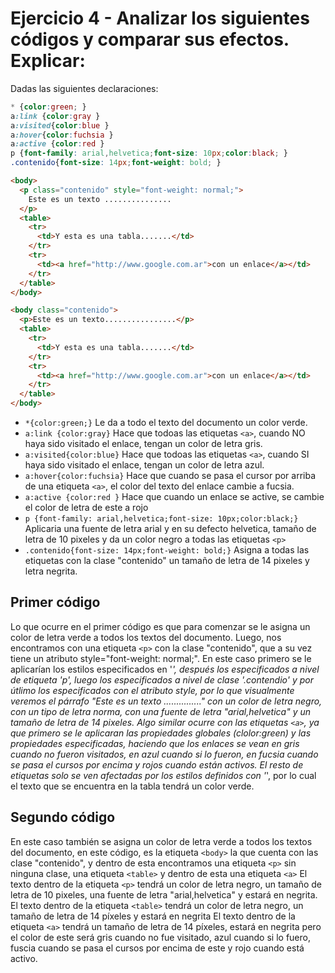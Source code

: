 # Ejercicio 4 - Analizar los siguientes códigos y comparar sus efectos. Explicar:

Dadas las siguientes declaraciones:

```css
* {color:green; } 
a:link {color:gray } 
a:visited{color:blue } 
a:hover{color:fuchsia } 
a:active {color:red } 
p {font-family: arial,helvetica;font-size: 10px;color:black; }
.contenido{font-size: 14px;font-weight: bold; }
```

```html
<body>
  <p class="contenido" style="font-weight: normal;">
    Este es un texto ...............
  </p>
  <table>
    <tr>
      <td>Y esta es una tabla.......</td>
    </tr>
    <tr>
      <td><a href="http://www.google.com.ar">con un enlace</a></td>
    </tr>
  </table>
</body>
```

```html
<body class="contenido">
  <p>Este es un texto................</p>
  <table>
    <tr>
      <td>Y esta es una tabla.......</td>
    </tr>
    <tr>
      <td><a href="http://www.google.com.ar">con un enlace</a></td>
    </tr>
  </table>
</body>
```

- `*{color:green;}` Le da a todo el texto del documento un color verde.
- `a:link {color:gray}` Hace que todoas las etiquetas `<a>`, cuando NO haya sido visitado el enlace, tengan un color de letra gris.
- `a:visited{color:blue}` Hace que todoas las etiquetas `<a>`, cuando SI haya sido visitado el enlace, tengan un color de letra azul.
- `a:hover{color:fuchsia}` Hace que cuando se pasa el cursor por arriba de una etiqueta `<a>`, el color del texto del enlace cambie a fucsia.
- `a:active {color:red }` Hace que cuando un enlace se active, se cambie el color de letra de este a rojo
- `p {font-family: arial,helvetica;font-size: 10px;color:black;}` Aplicaria una fuente de letra arial y en su defecto helvetica, tamaño de letra de 10 pixeles y da un color negro a todas las etiquetas `<p>`
- `.contenido{font-size: 14px;font-weight: bold;}` Asigna a todas las etiquetas con la clase "contenido" un tamaño de letra de 14 pixeles y letra negrita.

## Primer código

Lo que ocurre en el primer código es que para comenzar se le asigna un color de letra verde a todos los textos del documento.
Luego, nos encontramos con una etiqueta `<p>` con la clase "contenido", que a su vez tiene un atributo style="font-weight: normal;".
En este caso primero se le aplicarían los estilos especificados en '_', después los especificados a nivel de etiqueta 'p', luego los especificados a nivel de clase '.contendio' y por útlimo los especificados con el atributo style, por lo que visualmente veremos el párrafo "Este es un texto ..............." con un color de letra negro, con un tipo de letra norma, con una fuente de letra "arial,helvetica" y un tamaño de letra de 14 pixeles.
Algo similar ocurre con las etiquetas `<a>`, ya que primero se le aplicaran las propiedades globales (clolor:green) y las propiedades especificadas, haciendo que los enlaces se vean en gris cuando no fueron visitados, en azul cuando si lo fueron, en fucsia cuando se pasa el cursos por encima y rojos cuando están activos.
El resto de etiquetas solo se ven afectadas por los estilos definidos con '_', por lo cual el texto que se encuentra en la tabla tendrá un color verde.

## Segundo código

En este caso también se asigna un color de letra verde a todos los textos del documento, en este código, es la etiqueta `<body>` la que cuenta con las clase "contenido", y dentro de esta encontramos una etiqueta `<p>` sin ninguna clase, una etiqueta `<table>` y dentro de esta una etiqueta `<a>`
El texto dentro de la etiqueta `<p>` tendrá un color de letra negro, un tamaño de letra de 10 pixeles, una fuente de letra "arial,helvetica" y estará en negrita.
El texto dentro de la etiqueta `<table>` tendrá un color de letra negro, un tamaño de letra de 14 píxeles y estará en negrita
El texto dentro de la etiqueta `<a>` tendrá un tamaño de letra de 14 píxeles, estará en negrita pero el color de este será gris cuando no fue visitado, azul cuando si lo fuero, fuscia cuando se pasa el cursos por encima de este y rojo cuando está activo.

